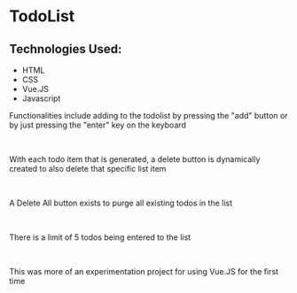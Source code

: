 # TodoList

<h2>Technologies Used:</h2>
<ul>
  <li>HTML</li>
  <li>CSS</li>
  <li>Vue.JS</li>
  <li>Javascript</li>
</ul>

<p>Functionalities include adding to the todolist by pressing the "add"
button or by just pressing the "enter" key on the keyboard</p>

</br>

<p>With each todo item that is generated, a delete button is dynamically
created to also delete that specific list item</p>

</br>
<p>A Delete All button exists to purge all existing todos in the list</p>

</br>
<p>There is a limit of 5 todos being entered to the list</p>

</br>
<p>This was more of an experimentation project for using Vue.JS for the first time
</p>

